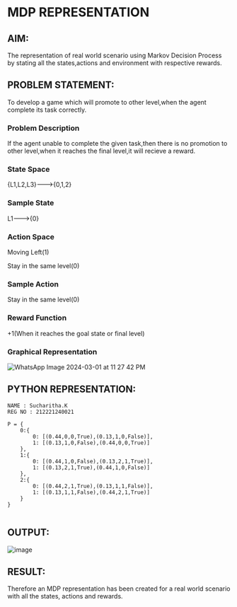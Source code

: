 # MDP REPRESENTATION

## AIM:
The representation of real world scenario using Markov Decision Process by stating all the states,actions and environment with respective rewards.

## PROBLEM STATEMENT:
To develop a game which will promote to other level,when the agent complete its task correctly.
### Problem Description
If the agent unable to complete the given task,then there is no promotion to other level,when it reaches the final level,it will recieve a reward.

### State Space
{L1,L2,L3}--->{0,1,2}
### Sample State
L1--->{0}

### Action Space
Moving Left(1)

Stay in the same level(0)

### Sample Action
Stay in the same level(0)

### Reward Function
+1(When it reaches the goal state or final level)

### Graphical Representation
![WhatsApp Image 2024-03-01 at 11 27 42 PM](https://github.com/Sucharithachowdary/mdp-representation/assets/94166007/b90ec637-e4ad-4599-8e85-249980dad55d)


## PYTHON REPRESENTATION:
~~~
NAME : Sucharitha.K
REG NO : 212221240021

P = {
    0:{
        0: [(0.44,0,0,True),(0.13,1,0,False)],
        1: [(0.13,1,0,False),(0.44,0,0,True)]
    },
    1:{
        0: [(0.44,1,0,False),(0.13,2,1,True)],
        1: [(0.13,2,1,True),(0.44,1,0,False)]
    },
    2:{
        0: [(0.44,2,1,True),(0.13,1,1,False)],
        1: [(0.13,1,1,False),(0.44,2,1,True)]
    }
}


~~~

## OUTPUT:
![image](https://github.com/Sucharithachowdary/mdp-representation/assets/94166007/72a3bdea-0677-4e9e-81fa-f8a8b9737d62)



## RESULT:
Therefore an MDP representation has been created for a real world scenario with all the states, actions and rewards.
